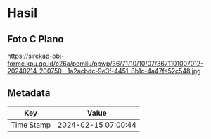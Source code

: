 # Hasil

## Foto C Plano

https://sirekap-obj-formc.kpu.go.id/c26a/pemilu/ppwp/36/71/10/10/07/3671101007012-20240214-200750--1a2acbdc-9e3f-4451-8b1c-4a47fe52c548.jpg


## Metadata

| Key        | Value               |
| ---------- | ------------------- |
| Time Stamp | 2024-02-15 07:00:44 |



